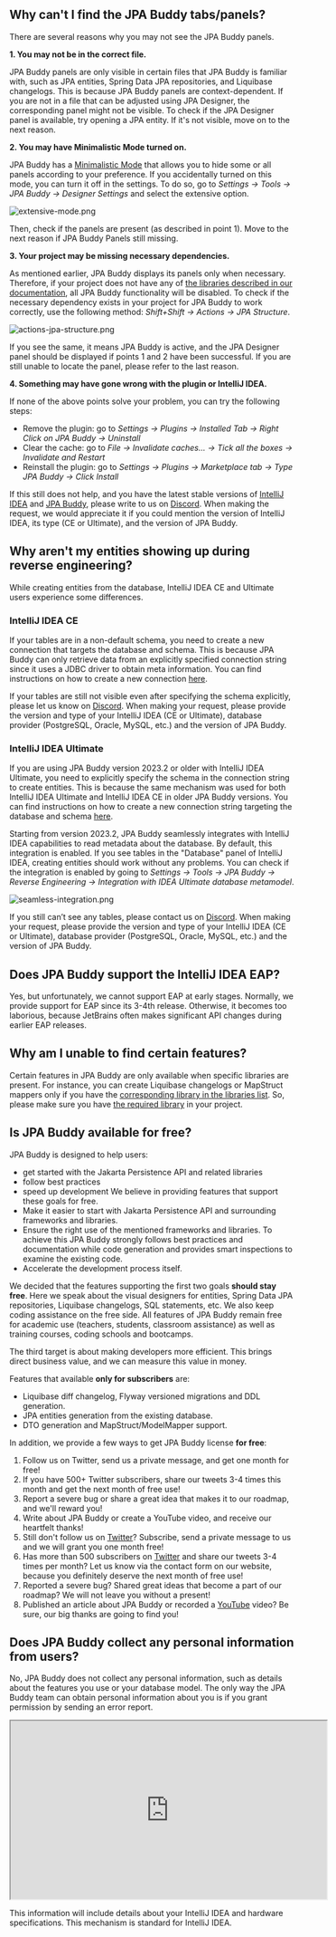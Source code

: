 ## Why can't I find the JPA Buddy tabs/panels?

There are several reasons why you may not see the JPA Buddy panels.

**1. You may not be in the correct file.** 
   
JPA Buddy panels are only visible in certain files that JPA Buddy is familiar with, such as JPA entities, Spring Data JPA repositories, and Liquibase changelogs. 
This is because JPA Buddy panels are context-dependent. If you are not in a file that can be adjusted using JPA Designer, the corresponding panel might not be visible. 
To check if the JPA Designer panel is available, try opening a JPA entity. If it's not visible, move on to the next reason.

**2. You may have Minimalistic Mode turned on.** 
   
JPA Buddy has a [Minimalistic Mode](/minimalistic-mode/minimalistic-mode.md) that allows you to hide some or all panels according to your preference. If you accidentally turned on this mode, you can turn it off in the settings. 
To do so, go to _Settings -> Tools -> JPA Buddy -> Designer Settings_ and select the extensive option.

![extensive-mode.png](img/extensive-mode.png)

Then, check if the panels are present (as described in point 1). Move to the next reason if JPA Buddy Panels still missing.

**3. Your project may be missing necessary dependencies.**

As mentioned earlier, JPA Buddy displays its panels only when necessary. Therefore, if your project does not have any of [the libraries described in our documentation](/installation-guide/installation-guide.md#dependencies), all JPA Buddy functionality will be disabled. 
To check if the necessary dependency exists in your project for JPA Buddy to work correctly, use the following method: _Shift+Shift -> Actions -> JPA Structure_.

![actions-jpa-structure.png](img/actions-jpa-structure.png)

If you see the same, it means JPA Buddy is active, and the JPA Designer panel should be displayed if points 1 and 2 have been successful. If you are still unable to locate the panel, please refer to the last reason.

**4. Something may have gone wrong with the plugin or IntelliJ IDEA.**

If none of the above points solve your problem, you can try the following steps:
* Remove the plugin: go to _Settings -> Plugins -> Installed Tab -> Right Click on JPA Buddy -> Uninstall_ 
* Clear the cache: go to _File -> Invalidate caches... -> Tick all the boxes -> Invalidate and Restart_ 
* Reinstall the plugin: go to _Settings -> Plugins -> Marketplace tab -> Type JPA Buddy -> Click Install_

If this still does not help, and you have the latest stable versions of <a href="https://www.jetbrains.com/idea/download/other.html" target="blank">IntelliJ IDEA</a>  and <a href="https://plugins.jetbrains.com/plugin/15075-jpa-buddy/versions" target="blank">JPA Buddy</a>, please write to us on <a href="https://discord.com/invite/zUsVXYGsQr" target="blank">Discord</a>. When making the request, we would appreciate it if you could mention the version of IntelliJ IDEA, its type (CE or Ultimate), and the version of JPA Buddy.

## Why aren't my entities showing up during reverse engineering?

While creating entities from the database, IntelliJ IDEA CE and Ultimate users experience some differences.

### IntelliJ IDEA CE

If your tables are in a non-default schema, you need to create a new connection that targets the database and schema. This is because JPA Buddy can only retrieve data from an explicitly specified connection string since it uses a JDBC driver to obtain meta information.
You can find instructions on how to create a new connection [here](/database-connections/database-connections.md#non-default-schema-connection).

If your tables are still not visible even after specifying the schema explicitly, please let us know on <a href="https://discord.com/invite/zUsVXYGsQr" target="blank">Discord</a>. When making your request, please provide the version and type of your IntelliJ IDEA (CE or Ultimate), database provider (PostgreSQL, Oracle, MySQL, etc.) and the version of JPA Buddy.

### IntelliJ IDEA Ultimate

If you are using JPA Buddy version 2023.2 or older with IntelliJ IDEA Ultimate, you need to explicitly specify the schema in the connection string to create entities. This is because the same mechanism was used for both IntelliJ IDEA Ultimate and IntelliJ IDEA CE in older JPA Buddy versions. 
You can find instructions on how to create a new connection string targeting the database and schema [here](/database-connections/database-connections.md#non-default-schema-connection).

Starting from version 2023.2, JPA Buddy seamlessly integrates with IntelliJ IDEA capabilities to read metadata about the database. By default, this integration is enabled. If you see tables in the "Database" panel of IntelliJ IDEA, creating entities should work without any problems. You can check if the integration is enabled by going to _Settings -> Tools -> JPA Buddy -> Reverse Engineering -> Integration with IDEA Ultimate database metamodel_.

![seamless-integration.png](img/seamless-integration.png)

If you still can’t see any tables, please contact us on <a href="https://discord.com/invite/zUsVXYGsQr" target="blank">Discord</a>. When making your request, please provide the version and type of your IntelliJ IDEA (CE or Ultimate), database provider (PostgreSQL, Oracle, MySQL, etc.) and the version of JPA Buddy.

## Does JPA Buddy support the IntelliJ IDEA EAP?

Yes, but unfortunately, we cannot support EAP at early stages. Normally, we provide support for EAP since its 3-4th release. Otherwise, it becomes too laborious, because JetBrains often makes significant API changes during earlier EAP releases.

## Why am I unable to find certain features?

Certain features in JPA Buddy are only available when specific libraries are present. For instance, you can create Liquibase changelogs or MapStruct mappers only if you have the [corresponding library in the libraries list](/installation-guide/installation-guide.md#dependencies). So, please make sure you have [the required library](/installation-guide/installation-guide.md#dependencies) in your project.

## Is JPA Buddy available for free?

JPA Buddy is designed to help users:
* get started with the Jakarta Persistence API and related libraries
* follow best practices
* speed up development
We believe in providing features that support these goals for free.
* Make it easier to start with Jakarta Persistence API and surrounding frameworks and libraries. 
* Ensure the right use of the mentioned frameworks and libraries. To achieve this JPA Buddy strongly follows best practices and documentation while code generation and provides smart inspections to examine the existing code. 
* Accelerate the development process itself.

We decided that the features supporting the first two goals **should stay free**. Here we speak about the visual designers for entities, Spring Data JPA repositories, Liquibase changelogs, SQL statements, etc. We also keep coding assistance on the free side. All features of JPA Buddy remain free for academic use (teachers, students, classroom assistance) as well as training courses, coding schools and bootcamps.

The third target is about making developers more efficient. This brings direct business value, and we can measure this value in money.

Features that available **only for subscribers** are:
* Liquibase diff changelog, Flyway versioned migrations and DDL generation. 
* JPA entities generation from the existing database. 
* DTO generation and MapStruct/ModelMapper support.

In addition, we provide a few ways to get JPA Buddy license **for free**:
1. Follow us on Twitter, send us a private message, and get one month for free!
2. If you have 500+ Twitter subscribers, share our tweets 3-4 times this month and get the next month of free use!
3. Report a severe bug or share a great idea that makes it to our roadmap, and we'll reward you!
4. Write about JPA Buddy or create a YouTube video, and receive our heartfelt thanks!
1. Still don't follow us on <a href="https://twitter.com/JPABuddy" target="blank">Twitter</a>? Subscribe, send a private message to us and we will grant you one month free!
2. Has more than 500 subscribers on <a href="https://twitter.com/JPABuddy" target="blank">Twitter</a> and share our tweets 3-4 times per month? Let us know via the contact form on our website, because you definitely deserve the next month of free use!
3. Reported a severe bug? Shared great ideas that become a part of our roadmap? We will not leave you without a present!
4. Published an article about JPA Buddy or recorded a <a href="https://www.youtube.com/c/JPABuddy" target="blank">YouTube</a> video? Be sure, our big thanks are going to find you!

## Does JPA Buddy collect any personal information from users?

No, JPA Buddy does not collect any personal information, such as details about the features you use or your database model. The only way the JPA Buddy team can obtain personal information about you is if you grant permission by sending an error report.

<div class="youtube">
<iframe width="560" height="315" src="https://www.youtube.com/embed/OkFBn4s-218" title="YouTube video player" allow="accelerometer; autoplay; clipboard-write; encrypted-media; gyroscope; picture-in-picture" allowfullscreen></iframe>
</div>

This information will include details about your IntelliJ IDEA and hardware specifications. This mechanism is standard for IntelliJ IDEA. 
